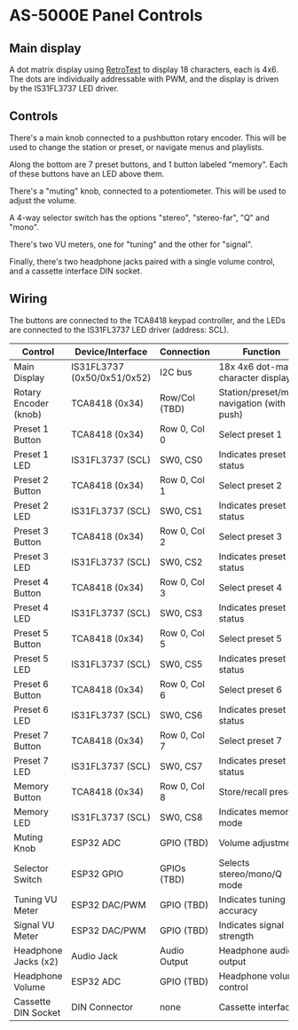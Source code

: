 # AS-5000E Panel Controls

## Main display

A dot matrix display using [RetroText](https://github.com/PixelTheater/retrotext) to display 18 characters, each is 4x6. The dots are individually addressable with PWM, and the display is driven by the IS31FL3737 LED driver.

## Controls

There's a main knob connected to a pushbutton rotary encoder. This will be used to change the station or preset, or navigate menus and playlists.

Along the bottom are 7 preset buttons, and 1 button labeled "memory". Each of these buttons have an LED above them.

There's a "muting" knob, connected to a potentiometer. This will be used to adjust the volume.

A 4-way selector switch has the options "stereo", "stereo-far", "Q" and "mono".

There's two VU meters, one for "tuning" and the other for "signal".

Finally, there's two headphone jacks paired with a single volume control, and a cassette interface DIN socket. 

## Wiring

The buttons are connected to the TCA8418 keypad controller, and the LEDs are connected to the IS31FL3737 LED driver (address: SCL).

| Control                | Device/Interface         | Connection                | Function                                      |
|------------------------|-------------------------|---------------------------|-----------------------------------------------|
| Main Display           | IS31FL3737 (0x50/0x51/0x52) | I2C bus                   | 18x 4x6 dot-matrix character display          |
| Rotary Encoder (knob)  | TCA8418 (0x34)          | Row/Col (TBD)             | Station/preset/menu navigation (with push)    |
| Preset 1 Button        | TCA8418 (0x34)          | Row 0, Col 0              | Select preset 1                               |
| Preset 1 LED           | IS31FL3737 (SCL)        | SW0, CS0                  | Indicates preset 1 status                     |
| Preset 2 Button        | TCA8418 (0x34)          | Row 0, Col 1              | Select preset 2                               |
| Preset 2 LED           | IS31FL3737 (SCL)        | SW0, CS1                  | Indicates preset 2 status                     |
| Preset 3 Button        | TCA8418 (0x34)          | Row 0, Col 2              | Select preset 3                               |
| Preset 3 LED           | IS31FL3737 (SCL)        | SW0, CS2                  | Indicates preset 3 status                     |
| Preset 4 Button        | TCA8418 (0x34)          | Row 0, Col 3              | Select preset 4                               |
| Preset 4 LED           | IS31FL3737 (SCL)        | SW0, CS3                  | Indicates preset 4 status                     |
| Preset 5 Button        | TCA8418 (0x34)          | Row 0, Col 5              | Select preset 5                               |
| Preset 5 LED           | IS31FL3737 (SCL)        | SW0, CS5                  | Indicates preset 5 status                     |
| Preset 6 Button        | TCA8418 (0x34)          | Row 0, Col 6              | Select preset 6                               |
| Preset 6 LED           | IS31FL3737 (SCL)        | SW0, CS6                  | Indicates preset 6 status                     |
| Preset 7 Button        | TCA8418 (0x34)          | Row 0, Col 7              | Select preset 7                               |
| Preset 7 LED           | IS31FL3737 (SCL)        | SW0, CS7                  | Indicates preset 7 status                     |
| Memory Button          | TCA8418 (0x34)          | Row 0, Col 8              | Store/recall preset                           |
| Memory LED             | IS31FL3737 (SCL)        | SW0, CS8                  | Indicates memory mode                         |
| Muting Knob            | ESP32 ADC               | GPIO (TBD)                | Volume adjustment                             |
| Selector Switch        | ESP32 GPIO              | GPIOs (TBD)               | Selects stereo/mono/Q mode                    |
| Tuning VU Meter        | ESP32 DAC/PWM           | GPIO (TBD)                | Indicates tuning accuracy                     |
| Signal VU Meter        | ESP32 DAC/PWM           | GPIO (TBD)                | Indicates signal strength                     |
| Headphone Jacks (x2)   | Audio Jack              | Audio Output              | Headphone audio output                        |
| Headphone Volume       | ESP32 ADC               | GPIO (TBD)                | Headphone volume control                      |
| Cassette DIN Socket    | DIN Connector           | none       | Cassette interface                            |

